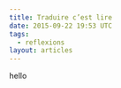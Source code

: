 ```yaml
---
title: Traduire c’est lire
date: 2015-09-22 19:53 UTC
tags:
  - reflexions
layout: articles
---
```


hello
